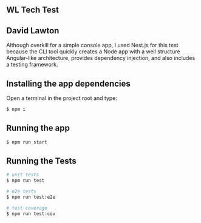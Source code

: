 ## WL Tech Test

## David Lawton

Although overkill for a simple console app, I used Nest.js for this test because the CLI tool quickly creates a Node app with a well structure Angular-like architecture, provides dependency injection, and also includes a testing framework.

## Installing the app dependencies

Open a terminal in the project root and type:

```bash
$ npm i
```

## Running the app

```bash
$ npm run start
```

## Running the Tests

```bash
# unit tests
$ npm run test

# e2e tests
$ npm run test:e2e

# test coverage
$ npm run test:cov
```

